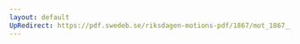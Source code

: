 ```yaml
---
layout: default
UpRedirect: https://pdf.swedeb.se/riksdagen-motions-pdf/1867/mot_1867__ak__00195.pdf
---
```

